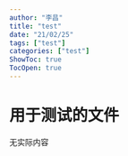 ```yaml
---
author: "李昌"
title: "test"
date: "21/02/25"
tags: ["test"]
categories: ["test"]
ShowToc: true
TocOpen: true
---
```


# 用于测试的文件
无实际内容